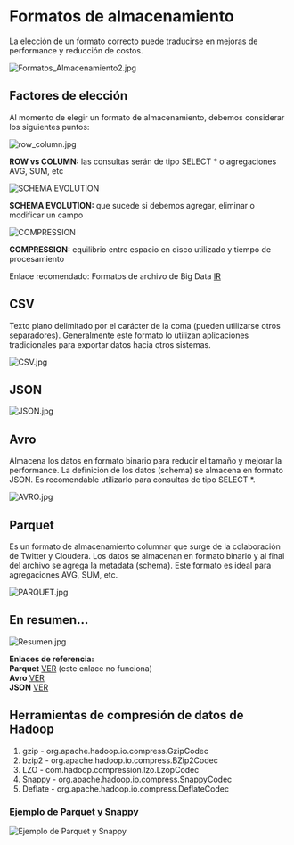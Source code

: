 # Formatos de almacenamiento
La elección de un formato correcto puede traducirse en mejoras de performance y reducción de costos.

![Formatos_Almacenamiento2.jpg](../_src/assets/Formatos_Almacenamiento.jpg)

## Factores de elección
Al momento de elegir un formato de almacenamiento, debemos considerar los siguientes puntos:

![row_column.jpg](../_src/assets/RowVsColumn.jpg)

**ROW vs COLUMN:** las consultas serán de tipo SELECT * o agregaciones AVG, SUM, etc

![SCHEMA EVOLUTION](../_src/assets/Schema_Evolution.jpg)

**SCHEMA EVOLUTION:** que sucede si debemos agregar, eliminar o modificar un campo

![COMPRESSION](../_src/assets/Compression.jpg)

**COMPRESSION:** equilibrio entre espacio en disco utilizado y tiempo de procesamiento

Enlace recomendado: Formatos de archivo de Big Data [IR](https://luminousmen.com/post/big-data-file-formats)

## CSV
Texto plano delimitado por el carácter de la coma (pueden utilizarse otros separadores). Generalmente este formato lo utilizan aplicaciones tradicionales para exportar datos hacia otros sistemas.

![CSV.jpg](../_src/assets/CSV.jpg)

## JSON

![JSON.jpg](../_src/assets/JSON.jpg)

## Avro
Almacena los datos en formato binario para reducir el tamaño y mejorar la performance. La definición de los datos (schema) se almacena en formato JSON. Es recomendable utilizarlo para consultas de tipo SELECT *.

![AVRO.jpg](../_src/assets/AVRO.jpg)

## Parquet
Es un formato de almacenamiento columnar que surge de la colaboración de Twitter y Cloudera. Los datos se almacenan en formato binario y al final del archivo se agrega la metadata (schema). Este formato es ideal para agregaciones AVG, SUM, etc.

![PARQUET.jpg](../_src/assets/PARQUET.jpg)

## En resumen...

![Resumen.jpg](../_src/assets/Resumen.jpg)

**Enlaces de referencia:**<br>
**Parquet** [VER](https://parquet.apache.org/documentation/latest/) (este enlace no funciona)<br>
**Avro** [VER](https://avro.apache.org/docs/current/) <br>
**JSON** [VER](https://www.json.org/json-es.html) <br>

## Herramientas de compresión de datos de Hadoop

1. gzip - org.apache.hadoop.io.compress.GzipCodec
2. bzip2 - org.apache.hadoop.io.compress.BZip2Codec
3. LZO - com.hadoop.compression.lzo.LzopCodec
4. Snappy - org.apache.hadoop.io.compress.SnappyCodec
5. Deflate - org.apache.hadoop.io.compress.DeflateCodec

### Ejemplo de Parquet y Snappy
![Ejemplo de Parquet y Snappy](../_src/assets/Parquet_Snappy.jpg)

